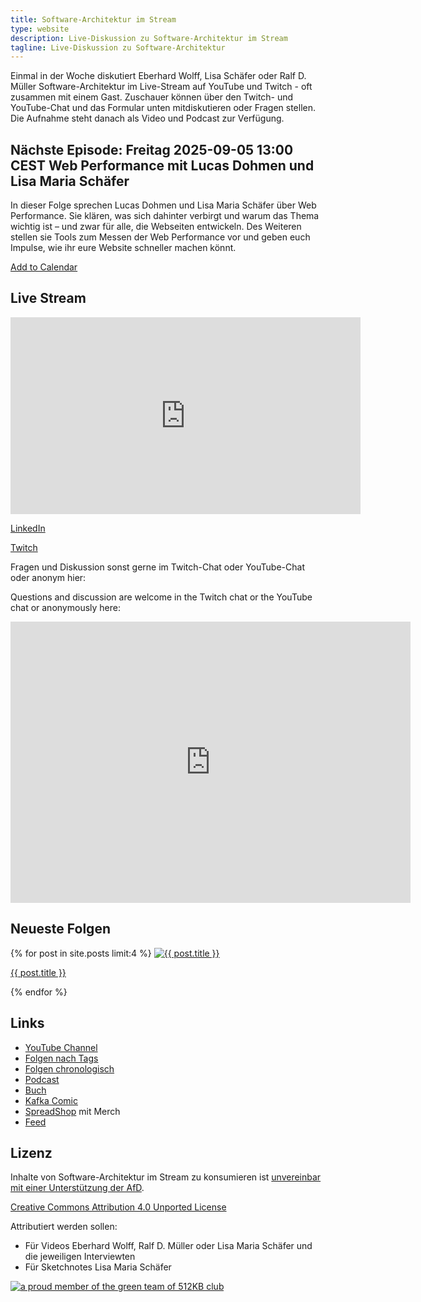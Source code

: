 ```yaml
---
title: Software-Architektur im Stream
type: website
description: Live-Diskussion zu Software-Architektur im Stream
tagline: Live-Diskussion zu Software-Architektur
---
```


Einmal in der Woche diskutiert Eberhard Wolff, Lisa Schäfer oder Ralf
D. Müller
Software-Architektur im
Live-Stream auf YouTube und Twitch - oft zusammen mit einem
Gast. Zuschauer können über den Twitch- und YouTube-Chat und
das Formular unten mitdiskutieren oder Fragen
stellen. 
Die Aufnahme steht danach als Video und Podcast zur Verfügung.

## Nächste Episode: Freitag 2025-09-05 13:00 CEST Web Performance mit Lucas Dohmen und Lisa Maria Schäfer

In dieser Folge sprechen Lucas Dohmen und Lisa Maria Schäfer über Web
Performance. Sie klären, was sich dahinter verbirgt und warum das
Thema wichtig ist – und zwar für alle, die Webseiten entwickeln. Des
Weiteren stellen sie Tools zum Messen der Web Performance vor und
geben euch Impulse, wie ihr eure Website schneller machen könnt.

<!-- https://claude.ai/public/artifacts/e3c372ae-47cd-4706-9316-61aafb0be64a -->

[Add to Calendar](stream.ics)

## Live Stream

<center>
<div class="embed-container"> <iframe width="560" height="315"
 	src="https://www.youtube-nocookie.com/embed/ObT05w23oB8"
 	frameborder="0" allow="accelerometer; autoplay; clipboard-write;
 	encrypted-media; gyroscope; picture-in-picture fullscreen"
 	></iframe>
</div>
</center>

[LinkedIn](https://www.linkedin.com/events/7368304271701811201/)

[Twitch](https://www.twitch.tv/ebrwolff)

Fragen und Diskussion sonst gerne im Twitch-Chat oder
YouTube-Chat oder anonym hier:

Questions and discussion are welcome in the Twitch chat or the
YouTube chat or
anonymously here:

<div class="embed-container">
<div class="ratio4x3">
<iframe
src="https://docs.google.com/forms/d/e/1FAIpQLSf0xIZkNG_wRJ0IiobVcO3Z-q3dQMcwYTww0wgiWCupZCKM4A/viewform?embedded=true"
width="640" height="450" frameborder="0" marginheight="0"
marginwidth="0">Loading…</iframe>
</div>
</div>

## Neueste Folgen

<div class="image-grid">
{% for post in site.posts limit:4 %}
	<a href="{{ post.url }}">
		<img src="{{ site.url }}/thumbnails/{{ post.thumbnail }}" alt="{{ post.title }}"
		loading="lazy">
	<p>{{ post.title }}</p>
	</a>
{% endfor %}
</div>

## Links

* [YouTube Channel](https://www.youtube.com/user/ewolff/)
* [Folgen nach Tags](tags.html)
* [Folgen chronologisch](chronologisch.html)
* [Podcast](podcast.html)
* [Buch](/sketchnote-buch)
* [Kafka Comic](/kafka-comic)
* [SpreadShop](https://software-architektur-im-stream.myspreadshop.de/)
  mit Merch
* [Feed](feed.xml)

## Lizenz

Inhalte von Software-Architektur im Stream zu konsumieren ist
[unvereinbar mit einer Unterstützung der AfD](/2024/01/22/folge198.html).

[Creative Commons Attribution 4.0 Unported
License](http://creativecommons.org/licenses/by/4.0/)

Attributiert werden sollen:

* Für Videos Eberhard Wolff, Ralf D. Müller oder Lisa Maria Schäfer und die jeweiligen Interviewten
* Für Sketchnotes Lisa Maria Schäfer

<a rel="me" href="https://mastodon.social/@ewolff"></a>

<a href="https://512kb.club"><img src="https://512kb.club/assets/images/green-team.svg"
alt="a proud member of the green team of 512KB club" /></a>
